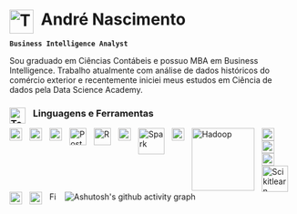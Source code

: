 # <img align="left" alt="Tools" width="42px" style="padding-right:10px;" src="https://github.com/AndreNascimentoDS/AndreNascimentoDS/assets/143359685/51548dad-7364-411a-80a6-cd2e80d542c5" />André Nascimento

**`Business Intelligence Analyst`**

Sou graduado em Ciências Contábeis e possuo MBA em Business Intelligence. Trabalho atualmente com análise de dados históricos do comércio exterior e recentemente iniciei meus estudos em Ciência de dados pela Data Science Academy.



### <img align="left" alt="Tools" width="28px" style="padding-right:10px;" src="https://github.com/AndreNascimentoDS/AndreNascimentoDS/assets/143359685/1d8fcebc-79fc-406f-beaf-952e96c8cd95" />Linguagens e Ferramentas

<img align="left" alt="Excel" width="22px" style="padding-right:10px;" src="https://github.com/AndreNascimentoDS/AndreNascimentoDS/assets/143359685/15136543-fc6b-4d01-9488-92069d7c09a3"/>
<img align="left" alt="Power BI" width="22px" style="padding-right:10px;" src="https://github.com/AndreNascimentoDS/AndreNascimentoDS/assets/143359685/369b9f31-a725-4d37-ac02-9fed31125851" />
<img align="left" alt="SQL Server" width="22px" style="padding-right:10px;" src="https://github.com/AndreNascimentoDS/AndreNascimentoDS/assets/143359685/5c77ae1f-f827-43fc-98e1-7569ce55a088" />
<img align="left" alt="Postgre" width="30px" style="padding-right:10px;" src="https://github.com/AndreNascimentoDS/AndreNascimentoDS/assets/143359685/cc8de0ac-1934-408c-a2bd-8db4178f929a" />
<img align="left" alt="R" width="30px" style="padding-right:10px;" src="https://github.com/AndreNascimentoDS/AndreNascimentoDS/assets/143359685/2c1225c5-f911-4298-96cc-72158cf70294" />
<img align="left" alt="Python" width="22px" style="padding-right:10px;" src="https://github.com/AndreNascimentoDS/AndreNascimentoDS/assets/143359685/4fc58515-d499-42e2-aa97-22f0c84a9546" />
<img align="left" alt="Spark" width="46px" style="padding-right:10px;" src="https://github.com/AndreNascimentoDS/AndreNascimentoDS/assets/143359685/0efd7720-0aae-46b0-97d8-08628a834ae3" />
<img align="left" alt="Azure ML" width="22px" style="padding-right:10px;" src="https://github.com/AndreNascimentoDS/AndreNascimentoDS/assets/143359685/ec5a8bb5-c5c6-4ed6-8900-458373fe156f" />
<img align="left" alt="Hadoop" width="110x" style="padding-right:10px;" src="https://github.com/AndreNascimentoDS/AndreNascimentoDS/assets/143359685/45045259-ba56-4b08-acfb-24e876cd370c" />
<img align="left" alt="Pandas" width="22px" style="padding-right:10px;" src="https://github.com/AndreNascimentoDS/AndreNascimentoDS/assets/143359685/101e22e3-994a-4ce1-8626-fa9489d689e1" />
<img align="left" alt="Numpy" width="22px" style="padding-right:10px;" src="https://github.com/AndreNascimentoDS/AndreNascimentoDS/assets/143359685/7987403e-face-4f05-913e-5708bdf3c7b9" />
<img align="left" alt="Matplotlib" width="22px" style="padding-right:10px;" src="https://github.com/AndreNascimentoDS/AndreNascimentoDS/assets/143359685/8805d578-85e9-415a-ab4d-074bbd9c6315" />
<img align="left" alt="Scikitlearn" width="46px" style="padding-right:10px;" src="https://github.com/AndreNascimentoDS/AndreNascimentoDS/assets/143359685/83b2b0cf-0b00-48f7-8f67-3d067c7bc684" />
<img align="left" alt="TensorFlow" width="22px" style="padding-right:10px;" src="https://github.com/AndreNascimentoDS/AndreNascimentoDS/assets/143359685/1c2153aa-5f22-4e1d-9602-0f5eb7d52db8" />
<img align="left" alt="VS Code" width="22px" style="padding-right:10px;" src="https://github.com/AndreNascimentoDS/AndreNascimentoDS/assets/143359685/ab2a0163-19a7-474c-81bb-e4e8a1f62226" />
<img align="left" alt="Figma" width="14px" style="padding-right:10px;" src="https://github.com/AndreNascimentoDS/AndreNascimentoDS/assets/143359685/0caee0c8-a296-4c61-b8d9-5a156c96c532" />




![Ashutosh's github activity graph](https://github-readme-activity-graph.vercel.app/graph?username=andrenascimentods&bg_color=0d1117&color=0789da&line=0789da&point=0789da&area=true&hide_border=true)



<!--

## Incluir imagens:
<img align="left" alt="Tools" width="30px" style="padding-right:10px;" src="" />




## Incluir bloco de informações
<div align="left">  

  <img width="49%" height="195px" src="https://github-readme-stats.vercel.app/api?username=AndreNascimentoDS&show_icons=true&count_private=true&hide_border=true&title_color=0789DA&icon_color=0789DA&text_color=c9d1d9&bg_color=0d1117" alt="André Nascimento github stats" /> 
  
</div>






- - - - - - - - - - - - - - - - - - - - - - - - - - - - - - - - - - - - - - - - - - - - - - - - - - 


**AndreNascimentoDS/AndreNascimentoDS** is a ✨ _special_ ✨ repository because its `README.md` (this file) appears on your GitHub profile.



